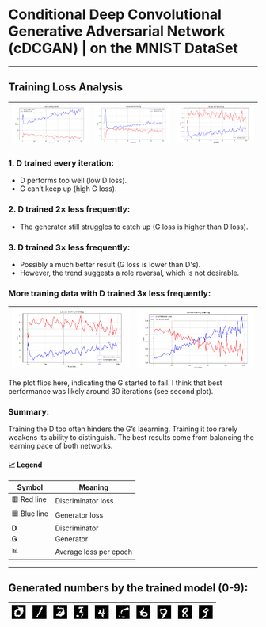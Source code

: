# Conditional Deep Convolutional Generative Adversarial Network (cDCGAN) | on the MNIST DataSet

___
## Training Loss Analysis
 ![plot_avg_loss](metrics/d-1x_1000t_100e.png) | ![plot_avg_loss](metrics/d-2x_1000t_100e.png) | ![plot_avg_loss](metrics/d-3x_1000t_100e.png) |
|--------------------------|--------------------------------------|--------------------------------------|


### 1. D trained **every** iteration:

- D performs too well (low D loss).
- G can’t keep up (high G loss).

### 2.   D trained **2×** less frequently:
- The generator still struggles to catch up (G loss is higher than D loss).

### 3. D trained **3×** less frequently:

- Possibly a much better result (G loss is lower than D's).
- However, the trend suggests a role reversal, which is not desirable.


### More traning data with D trained 3x less frequently:
 ![plot_avg_loss](metrics/d-3x_1000t_100e.png) | ![plot_avg_loss](metrics/d-3x_10000t_100e.png) |
|--------------------------|------------------------------------------------|

The plot flips here, indicating the G started to fail. I think that best performance was likely around 30 iterations (see second plot).


### Summary:
Training the D too often hinders the G’s laearning. Training it too rarely weakens its ability to distinguish. The best results come from balancing the learning pace of both networks.

#### 📈 Legend 

| Symbol | Meaning               |
|--------|------------------------|
| 🟥 Red line   | Discriminator loss      |
| 🟦 Blue line  | Generator loss          |
| **D**        | Discriminator            |
| **G**        | Generator                |
| 📊           | Average loss per epoch   |

___

## Generated numbers by the trained model (0-9):

![generated_nums](metrics/num_0.png) | ![generated_nums](metrics/num_1.png) | ![generated_nums](metrics/num_2.png) | ![generated_nums](metrics/num_3.png) | ![generated_nums](metrics/num_4.png) | ![generated_nums](metrics/num_5.png) | ![generated_nums](metrics/num_6.png) | ![generated_nums](metrics/num_7.png) | ![generated_nums](metrics/num_8.png) | ![generated_nums](metrics/num_9.png) |
|---|---|---|---|---|---|---|---|---|---|

